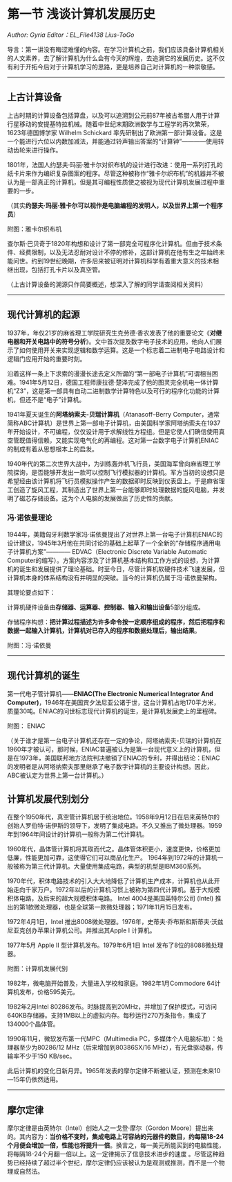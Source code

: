 # 第一节 浅谈计算机发展历史

*Author: Gyria*
*Editor：EL_File4138 Lius-ToGo*

导言：第一讲没有晦涩难懂的内容。在学习计算机之前，我们应该具备计算机相关的人文素养，去了解计算机为什么会有今天的辉煌，去追溯它的发展历史。这不仅有利于开拓今后对于计算机学习的思路，更是培养自己对计算机的一种崇敬感。

*****

## 上古计算设备

上古时期的计算设备包括算盘，以及可以追溯到公元前87年被古希腊人用于计算行星移动的安提基特拉机械。随着中世纪末期欧洲数学与工程学的再次繁荣，1623年德国博学家 Wilhelm Schickard 率先研制出了欧洲第一部计算设备。这是一个能进行六位以内数加减法，并能通过铃声输出答案的“计算钟”————使用转动齿轮来进行操作。

1801年，法国人约瑟夫·玛丽·雅卡尔对织布机的设计进行改进：使用一系列打孔的纸卡片来作为编织复杂图案的程序。尽管这种被称作“雅卡尔织布机”的机器并不被认为是一部真正的计算机，但是其可编程性质使之被视为现代计算机发展过程中重要的一步。

（其实**约瑟夫·玛丽·雅卡尔可以视作是电脑编程的发明人，以及世界上第一个程序员**）

附图：雅卡尔织布机

查尔斯·巴贝奇于1820年构想和设计了第一部完全可程序化计算机。但由于技术条件、经费限制，以及无法忍耐对设计不停的修补，这部计算机在他有生之年始终未能问世。约到19世纪晚期，许多后来被证明对计算机科学有着重大意义的技术相继出现，包括打孔卡片以及真空管。

（上古计算设备的溯源只作简要概述，想深入了解的同学请查阅相关资料）

*****

## 现代计算机的起源

1937年，年仅21岁的麻省理工学院研究生克劳德·香农发表了他的重要论文《**对继电器和开关电路中的符号分析**》。文中首次提及数字电子技术的应用。他向人们展示了如何使用开关来实现逻辑和数学运算。这是一个标志着二进制电子电路设计和逻辑门应用开始的重要时刻。

沿着这样一条上下求索的漫漫长途去定义所谓的“第一部电子计算机”可谓相当困难。1941年5月12日，德国工程师康拉德·楚泽完成了他的图灵完全机电一体计算机“Z3”，这是第一部具有自动二进制数学计算特色以及可行的程序化功能的计算机，但还不是“电子”计算机。

1941年夏天诞生的**阿塔纳索夫-贝瑞计算机**（Atanasoff–Berry Computer，通常简称ABC计算机）是世界上第一部电子计算机，由美国科学家阿塔纳索夫在1937年开始设计，不可编程，仅仅设计用于求解线性方程组。但是它使人们确信使用真空管既值得信赖，又能实现电气化的再编程。这对第一台数字电子计算机ENIAC的制成有着从思想根本上的启发。

1940年代的第二次世界大战中，为训练轰炸机飞行员，美国海军曾向麻省理工学院探询，是否能够开发出一款可以控制飞行模拟器的计算机。军方当初的设想只是希望经由该计算机将飞行员模拟操作产生的数据即时反映到仪表盘上。于是麻省理工创造了旋风工程，其制造出了世界上第一台能够即时处理数据的旋风电脑，并发明了磁芯存储设备。这为个人电脑的发展做出了历史性的贡献。

### 冯·诺依曼理论

1944年，美籍匈牙利数学家冯·诺依曼提出了对世界上第一台电子计算机ENIAC的设计建议，1945年3月他在共同讨论的基础上起草了一个全新的“存储程序通用电子计算机方案”———— EDVAC（Electronic Discrete Variable Automatic Computer的缩写）。方案内容涉及了计算机基本结构和工作方式的设想，为计算机的诞生和发展提供了理论基础。时至今日，尽管计算机软硬件技术飞速发展，但计算机本身的体系结构没有并明显的突破。当今的计算机仍属于冯·诺依曼架构。

其理论要点如下：

计算机硬件设备由**存储器、运算器、控制器、输入和输出设备**5部分组成。

存储程序构想：**把计算过程描述为许多命令按一定顺序组成的程序，然后把程序和数据一起输入计算机，计算机对已存入的程序和数据处理后，输出结果**。

附图：冯·诺依曼

*****

## 现代计算机的诞生

第一代电子管计算机——**ENIAC(The Electronic Numerical Integrator And Computer)**，1946年在美国宾夕法尼亚公诸于世，这台计算机占地170平方米，质量30吨。ENIAC的问世标志现代计算机的诞生，是计算机发展史上的里程碑。

附图： ENIAC

（关于谁才是第一台电子计算机还存在一定的争论，阿塔纳索夫-贝瑞的计算机在1960年才被认可，那时候，ENIAC普遍被认为是第一台现代意义上的计算机，但是在1973年，美国联邦地方法院判决撤销了ENIAC的专利，并得出结论：ENIAC的发明者是从阿塔纳索夫那里继承了电子数字计算机的主要设计构想。因此，ABC被认定为世界上第一台计算机。）

## 计算机发展代别划分

在整个1950年代，真空管计算机居于统治地位。1958年9月12日在后来英特尔的创始人罗伯特·诺伊斯的领导下，发明了集成电路。不久又推出了微处理器。1959年到1964年间设计的计算机一般称为第二代计算机。

1960年代，晶体管计算机将其取而代之。晶体管体积更小，速度更快，价格更加低廉，性能更加可靠，这使得它们可以商品化生产。 1964年到1972年的计算机一般被称为第三代计算机。大量使用集成电路，典型的机型是IBM360系列。

1970年代，积体电路技术的引入大大地降低了计算机生产成本，计算机也从此开始走向千家万户。1972年以后的计算机习惯上被称为第四代计算机。基于大规模积体电路，及后来的超大规模积体电路。
Intel 4004是美国英特尔公司 (Intel) 推出的第1款微处理器，也是全球第一款微处理器；1971年11月15日发布。

1972年4月1日，Intel 推出8008微处理器。1976年，史蒂夫·乔布斯和斯蒂夫·沃兹尼亚克创办苹果计算机公司。并推出其Apple I 计算机。

1977年5月 Apple II 型计算机发布。1979年6月1日 Intel 发布了8位的8088微处理器。

附图：计算机发展代别

1982年，微电脑开始普及，大量进入学校和家庭。1982年1月Commodore 64计算机发布，价格595美元。

1982年2月Intel 80286发布。时脉提高到20MHz，并增加了保护模式，可访问640KB存储器。支持1MB以上的虚拟内存。每秒运行270万条指令，集成了134000个晶体管。

1990年11月，微软发布第一代MPC（Multimedia PC，多媒体个人电脑标准）：处理器至少为80286/12 MHz（后来增加到80386SX/16 MHz），有光盘驱动器，传输率不少于150 KB/sec。

此后计算机的变化日新月异。1965年发表的摩尔定律不断被认证，预测在未来10—15年仍依然适用。

*****

## 摩尔定律

摩尔定律是由英特尔（Intel）创始人之一戈登·摩尔（Gordon Moore）提出来的。其内容为：**当价格不变时，集成电路上可容纳的元器件的数目，约每隔18-24个月便会增加一倍，性能也将提升一倍**。换言之，每一美元所能买到的电脑性能，将每隔18-24个月翻一倍以上。这一定律揭示了信息技术进步的速度 。尽管这种趋势已经持续了超过半个世纪，摩尔定律仍应该被认为是观测或推测，而不是一个物理或自然法。

